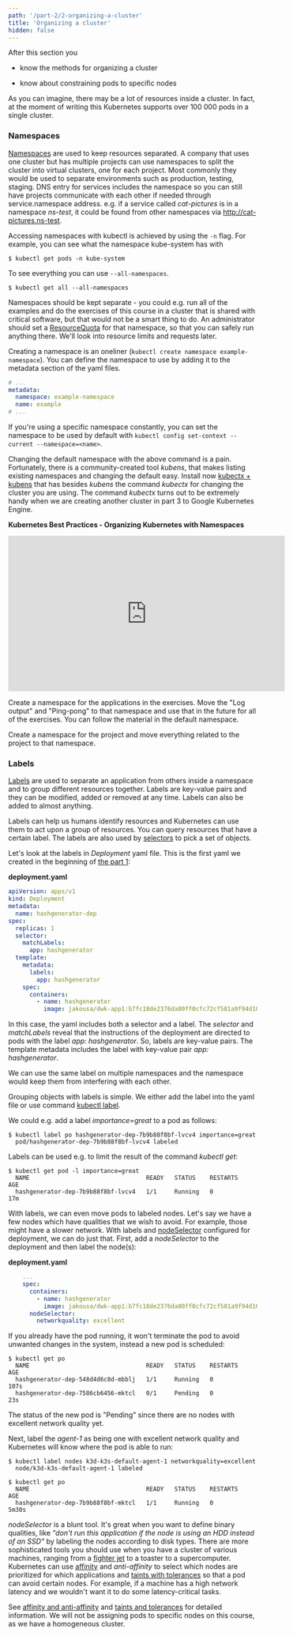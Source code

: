 ```yaml
---
path: '/part-2/2-organizing-a-cluster'
title: 'Organizing a cluster'
hidden: false
---
```


<text-box variant='learningObjectives' name='Learning Objectives'>

After this section you

- know the methods for organizing a cluster

- know about constraining pods to specific nodes

</text-box>

As you can imagine, there may be a lot of resources inside a cluster. In fact, at the moment of writing this Kubernetes supports over 100 000 pods in a single cluster.

### Namespaces ###

[Namespaces](https://kubernetes.io/docs/concepts/overview/working-with-objects/namespaces/) are used to keep resources separated. A company that uses one cluster but has multiple projects can use namespaces to split the cluster into virtual clusters, one for each project. Most commonly they would be used to separate environments such as production, testing, staging. DNS entry for services includes the namespace so you can still have projects communicate with each other if needed through service.namespace address. e.g. if a service called _cat-pictures_ is in a namespace _ns-test_, it could be found from other namespaces via http://cat-pictures.ns-test.

Accessing namespaces with kubectl is achieved by using the `-n` flag. For example, you can see what the namespace kube-system has with

```shell
$ kubectl get pods -n kube-system
```

To see everything you can use `--all-namespaces`.

```shell
$ kubectl get all --all-namespaces
```

Namespaces should be kept separate - you could e.g. run all of the examples and do the exercises of this course in a cluster that is shared with critical software, but that would not be a smart thing to do. An administrator should set a [ResourceQuota](https://kubernetes.io/docs/concepts/policy/resource-quotas/) for that namespace, so that you can safely run anything there. We'll look into resource limits and requests later.

Creating a namespace is an oneliner (`kubectl create namespace example-namespace`). You can define the namespace to use by adding it to the metadata section of the yaml files.

```yaml
# ...
metadata:
  namespace: example-namespace
  name: example
# ...
```

If you're using a specific namespace constantly, you can set the namespace to be used by default with `kubectl config set-context --current --namespace=<name>`.

Changing the default namespace with the above command is a pain. Fortunately, there is a community-created tool _kubens_, that makes listing existing namespaces and changing the default easy. Install now [kubectx + kubens](https://github.com/ahmetb/kubectx) that has besides _kubens_ the command _kubectx_ for changing the cluster you are using. The command _kubectx_ turns out to be extremely handy when we are creating another cluster in part 3 to Google Kubernetes Engine.

**Kubernetes Best Practices - Organizing Kubernetes with Namespaces**

<iframe width="560" height="315" src="https://www.youtube-nocookie.com/embed/xpnZX3if9Tc" frameborder="0" allow="accelerometer; encrypted-media; gyroscope; picture-in-picture" allowfullscreen></iframe>

<exercise name='Exercise 2.03: Keep them separated'>

  Create a namespace for the applications in the exercises. Move the "Log output" and "Ping-pong" to that namespace and use that in the future for all of the exercises. You can follow the material in the default namespace.

</exercise>

<exercise name='Exercise 2.04: Project v1.1'>

  Create a namespace for the project and move everything related to the project to that namespace.

</exercise>

### Labels ###

[Labels](https://kubernetes.io/docs/concepts/overview/working-with-objects/labels/) are used to separate an application from others inside a namespace and to group different resources together. Labels are key-value pairs and they can be modified, added or removed at any time. Labels can also be added to almost anything.

Labels can help us humans identify resources and Kubernetes can use them to act upon a group of resources. You can query resources that have a certain label. The labels are also used by [selectors](https://kubernetes.io/docs/concepts/overview/working-with-objects/labels/#label-selectors) to pick a set of objects.

Let's look at the labels in *Deployment* yaml file. This is the first yaml we created in the beginning of [the part 1](/part-1/1-first-deploy):

**deployment.yaml**

```yaml
apiVersion: apps/v1
kind: Deployment
metadata:
  name: hashgenerator-dep
spec:
  replicas: 1
  selector:
    matchLabels:
      app: hashgenerator
  template:
    metadata:
      labels:
        app: hashgenerator
    spec:
      containers:
        - name: hashgenerator
          image: jakousa/dwk-app1:b7fc18de2376da80ff0cfc72cf581a9f94d10e64
```

In this case, the yaml includes both a selector and a label. The _selector_ and _matchLabels_ reveal that the instructions of the deployment are directed to pods with the label _app: hashgenerator_. So, labels are key-value pairs. The template metadata includes the label with key-value pair _app: hashgenerator_.

We can use the same label on multiple namespaces and the namespace would keep them from interfering with each other.

Grouping objects with labels is simple. We either add the label into the yaml file or use command [kubectl label](https://kubernetes.io/docs/reference/kubectl/generated/kubectl_label/).


We could e.g. add a label _importance=great_ to a pod as follows:

```shell
$ kubectl label po hashgenerator-dep-7b9b88f8bf-lvcv4 importance=great
  pod/hashgenerator-dep-7b9b88f8bf-lvcv4 labeled
```

Labels can be used e.g. to limit the result of the command _kubectl get_:

```shell
$ kubectl get pod -l importance=great
  NAME                                 READY   STATUS    RESTARTS   AGE
  hashgenerator-dep-7b9b88f8bf-lvcv4   1/1     Running   0          17m
```

With labels, we can even move pods to labeled nodes. Let's say we have a few nodes which have qualities that we wish to avoid. For example, those might have a slower network. With labels and [nodeSelector](https://kubernetes.io/docs/concepts/scheduling-eviction/assign-pod-node/#nodeselector) configured for deployment, we can do just that. First, add a _nodeSelector_ to the deployment and then label the node(s):

**deployment.yaml**

```yaml
    ...
    spec:
      containers:
        - name: hashgenerator
          image: jakousa/dwk-app1:b7fc18de2376da80ff0cfc72cf581a9f94d10e64
      nodeSelector:
        networkquality: excellent
```

If you already have the pod running, it won't terminate the pod to avoid unwanted changes in the system, instead a new pod is scheduled:

```shell
$ kubectl get po
  NAME                                 READY   STATUS    RESTARTS   AGE
  hashgenerator-dep-548d4d6c8d-mbblj   1/1     Running   0          107s
  hashgenerator-dep-7586cb6456-mktcl   0/1     Pending   0          23s
```

The status of the new pod is "Pending" since there are no nodes with excellent network quality yet.

Next, label the _agent-1_ as being one with excellent network quality and Kubernetes will know where the pod is able to run:

```
$ kubectl label nodes k3d-k3s-default-agent-1 networkquality=excellent
  node/k3d-k3s-default-agent-1 labeled

$ kubectl get po
  NAME                                 READY   STATUS    RESTARTS   AGE
  hashgenerator-dep-7b9b88f8bf-mktcl   1/1     Running   0          5m30s
```

_nodeSelector_ is a blunt tool. It's great when you want to define binary qualities, like _"don't run this application if the node is using an HDD instead of an SSD"_ by labeling the nodes according to disk types. There are more sophisticated tools you should use when you have a cluster of various machines, ranging from a [fighter jet](https://gcn.com/articles/2020/01/07/af-kubernetes-f16.aspx) to a toaster to a supercomputer. Kubernetes can use [affinity](https://kubernetes.io/docs/tasks/configure-pod-container/assign-pods-nodes-using-node-affinity/) and _anti-affinity_ to select which nodes are prioritized for which applications and [taints with tolerances](https://kubernetes.io/docs/concepts/scheduling-eviction/taint-and-toleration/) so that a pod can avoid certain nodes. For example, if a machine has a high network latency and we wouldn't want it to do some latency-critical tasks.

See [affinity and anti-affinity](https://kubernetes.io/docs/concepts/scheduling-eviction/assign-pod-node/#affinity-and-anti-affinity) and [taints and tolerances](https://kubernetes.io/docs/concepts/scheduling-eviction/taint-and-toleration/) for detailed information. We will not be assigning pods to specific nodes on this course, as we have a homogeneous cluster.

